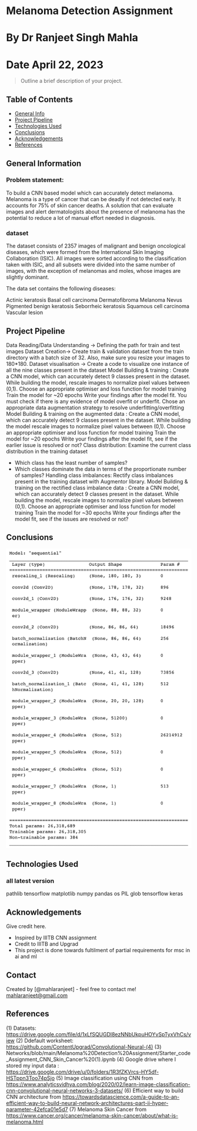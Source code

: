 # Melanoma Detection Assignment
# By Dr Ranjeet Singh Mahla
# Date April 22, 2023
> Outline a brief description of your project.


## Table of Contents
* [General Info](#general-information)
* [Project Pipeline](#Project-Pipeline)
* [Technologies Used](#technologies-used)
* [Conclusions](#conclusions)
* [Acknowledgements](#acknowledgements)
* [References](#References)

<!-- You can include any other section that is pertinent to your problem -->

## General Information

### Problem statement: 
To build a CNN based model which can accurately detect melanoma. Melanoma is a type of cancer that can be deadly if not detected early. It accounts for 75% of skin cancer deaths. A solution that can evaluate images and alert dermatologists about the presence of melanoma has the potential to reduce a lot of manual effort needed in diagnosis.

### dataset

The dataset consists of 2357 images of malignant and benign oncological diseases, which were formed from the International Skin Imaging Collaboration (ISIC). All images were sorted according to the classification taken with ISIC, and all subsets were divided into the same number of images, with the exception of melanomas and moles, whose images are slightly dominant.


The data set contains the following diseases:

Actinic keratosis
Basal cell carcinoma
Dermatofibroma
Melanoma
Nevus
Pigmented benign keratosis
Seborrheic keratosis
Squamous cell carcinoma
Vascular lesion


## Project Pipeline
Data Reading/Data Understanding → Defining the path for train and test images 
Dataset Creation→ Create train & validation dataset from the train directory with a batch size of 32. Also, make sure you resize your images to 180*180.
Dataset visualisation → Create a code to visualize one instance of all the nine classes present in the dataset 
Model Building & training : 
Create a CNN model, which can accurately detect 9 classes present in the dataset. While building the model, rescale images to normalize pixel values between (0,1).
Choose an appropriate optimiser and loss function for model training
Train the model for ~20 epochs
Write your findings after the model fit. You must check if there is any evidence of model overfit or underfit.
Chose an appropriate data augmentation strategy to resolve underfitting/overfitting 
Model Building & training on the augmented data :
Create a CNN model, which can accurately detect 9 classes present in the dataset. While building the model rescale images to normalize pixel values between (0,1).
Choose an appropriate optimiser and loss function for model training
Train the model for ~20 epochs
Write your findings after the model fit, see if the earlier issue is resolved or not?
Class distribution: Examine the current class distribution in the training dataset 
- Which class has the least number of samples?
- Which classes dominate the data in terms of the proportionate number of samples?
Handling class imbalances: Rectify class imbalances present in the training dataset with Augmentor library.
Model Building & training on the rectified class imbalance data :
Create a CNN model, which can accurately detect 9 classes present in the dataset. While building the model, rescale images to normalize pixel values between (0,1).
Choose an appropriate optimiser and loss function for model training
Train the model for ~30 epochs
Write your findings after the model fit, see if the issues are resolved or not?




<!-- You don't have to answer all the questions - just the ones relevant to your project. -->

## Conclusions

![alt text](https://github.com/mahlaranjeet/Melanoma_Detection_Assignment_CNN/blob/main/images/Image1.png)


<!-- You don't have to answer all the questions - just the ones relevant to your project. -->


## Technologies Used
### all latest version
pathlib 
tensorflow 
matplotlib
numpy 
pandas 
os
PIL 
glob 
tensorflow 
keras

<!-- As the libraries versions keep on changing, it is recommended to mention the version of library used in this project -->

## Acknowledgements
Give credit here.
- Inspired by IIITB CNN assignment
- Credit to IIITB and Upgrad
- This project is done towards fultilment of partial requirements for msc in ai and ml


## Contact
Created by [@mahlaranjeet] - feel free to contact me! mahlaranjeet@gmail.com

## References

(1) Datasets: https://drive.google.com/file/d/1xLfSQUGDl8ezNNbUkpuHOYvSpTyxVhCs/view
(2) Ddefault worksheet: https://github.com/ContentUpgrad/Convolutional-Neural-(4) 
(3) Networks/blob/main/Melanoma%20Detection%20Assignment/Starter_code_Assignment_CNN_Skin_Cancer%20(1).ipynb
(4) Google drive where I stored my input data : https://drive.google.com/drive/u/0/folders/1R3fZKVrcs-HY5df-HSTppn3Too74pSjo
(5) Image classification using CNN from https://www.analyticsvidhya.com/blog/2020/02/learn-image-classification-cnn-convolutional-neural-networks-3-datasets/
(6) Efficient way to build CNN architecture from https://towardsdatascience.com/a-guide-to-an-efficient-way-to-build-neural-network-architectures-part-ii-hyper-parameter-42efca01e5d7
(7) Melanoma Skin Cancer from https://www.cancer.org/cancer/melanoma-skin-cancer/about/what-is-melanoma.html
